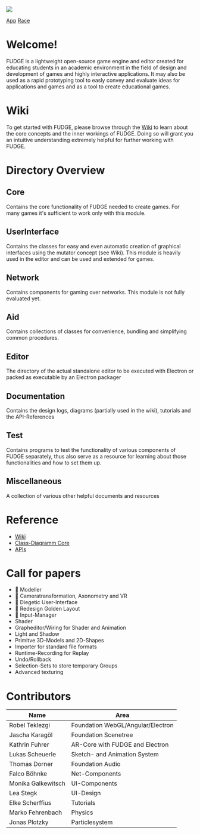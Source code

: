 <img src="https://jirkadelloro.github.io/FUDGE/Miscellaneous/Logo/FudgeLogoText.png" onload="document.querySelector('h1').style.visibility='hidden'"/>

<a href="https://beaumo.github.io/Thesis/Miscellaneous/Experiments/Moritz/HeightMap/Test.html">App</a>
<a href="https://beaumo.github.io/Thesis/Miscellaneous/Experiments/Moritz/Race/Test.html">Race</a>


# Welcome!
FUDGE is a lightweight open-source game engine and editor created for educating students in an academic environment in the field of design and development of games and highly interactive applications. It may also be used as a rapid prototyping tool to easly convey and evaluate ideas for applications and games and as a tool to create educational games.

# Wiki
To get started with FUDGE, please browse through the [Wiki](https://github.com/JirkaDellOro/FUDGE/wiki) to learn about the core concepts and the inner workings of FUDGE. Doing so will grant you an intuitive understanding extremely helpful for further working with FUDGE.

# Directory Overview
## Core
Contains the core functionality of FUDGE needed to create games. For many games it's sufficient to work only with this module.
## UserInterface
Contains the classes for easy and even automatic creation of graphical interfaces using the mutator concept (see Wiki). This module is heavily used in the editor and can be used and extended for games.
## Network
Contains components for gaming over networks. This module is not fully evaluated yet.
## Aid
Contains collections of classes for convenience, bundling and simplifying common procedures.
## Editor
The directory of the actual standalone editor to be executed with Electron or packed as executable by an Electron packager
## Documentation
Contains the design logs, diagrams (partially used in the wiki), tutorials and the API-References
## Test
Contains programs to test the functionality of various components of FUDGE separately, thus also serve as a resource for learning about those functionalities and how to set them up.
## Miscellaneous	
A collection of various other helpful documents and resources

# Reference
- [Wiki](https://github.com/JirkaDellOro/FUDGE/wiki)  
- [Class-Diagramm Core](https://raw.githubusercontent.com/JirkaDellOro/FUDGE/development/Documentation/Design/Core.svg)  
- [APIs](https://JirkaDellOro.github.io/FUDGE/Documentation/Reference)  

# Call for papers
- :pencil: Modeller
- :pencil: Cameratransformation, Axonometry and VR
- :pencil: Diegetic User-Interface
- :pencil: Redesign Golden Layout
- :pencil: Input-Manager
- Shader
- Grapheditor/Wiring for Shader and Animation
- Light and Shadow
- Primitve 3D-Models and 2D-Shapes 
- Importer for standard file formats
- Runtime-Recording for Replay
- Undo/Rollback
- Selection-Sets to store temporary Groups
- Advanced texturing

# Contributors  

| Name               | Area                              |
|--------------------|-----------------------------------|
| Robel Teklezgi     | Foundation WebGL/Angular/Electron |
| Jascha Karagöl     | Foundation Scenetree              |
| Kathrin Fuhrer     | AR-Core with FUDGE and Electron   |
| Lukas Scheuerle    | Sketch- and Animation System      |
| Thomas Dorner      | Foundation Audio                  |
| Falco Böhnke       | Net-Components                    |
| Monika Galkewitsch | UI-Components                     |
| Lea Stegk          | UI-Design                         |
| Elke Scherffius    | Tutorials                         |
| Marko Fehrenbach   | Physics                         |
| Jonas Plotzky      | Particlesystem                         |

